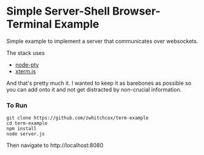 # Simple Server-Shell Browser-Terminal Example

Simple example to implement a server that communicates over websockets.

The stack uses

* [node-pty](https://github.com/microsoft/node-pty)
* [xterm.js](https://xtermjs.org/)

And that's pretty much it. I wanted to keep it as barebones as possible so you can add onto it and not get distracted by non-crucial information.

### To Run
```shell
git clone https://github.com/zwhitchcox/term-example
cd term-example
npm install
node server.js
```

Then navigate to http://localhost:8080
